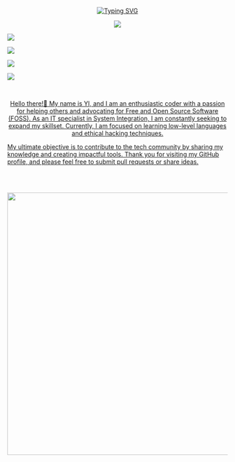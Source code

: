 <p align="center">
<a href="https://git.io/typing-svg"><img src="https://readme-typing-svg.demolab.com?font=Fira+Code&pause=1000&color=F7A142&center=true&width=435&lines=Favorite+Animal+%F0%9F%A6%86;Hello+there%F0%9F%91%8B;don't+forget+to%E2%AD%90;Life%2C+Laugh%2C+Life%2C+Depression%F0%9F%98%82;Meow%F0%9F%98%B8" alt="Typing SVG" /></a>
</p>

<p align="center">
  <a href="#"><img src="https://img.shields.io/badge/-Lua-darkblue?style=flat-square&logo=lua">
 
  <a href="#"><img src="https://img.shields.io/badge/-HTML5-E34F26?style=flat-square&logo=html5&logoColor=white">
  
  <a href="#"><img src="https://img.shields.io/badge/-CSS3-1572B6?style=flat-square&logo=css3">
  
  <a href="#"><img src="https://img.shields.io/badge/-Csharp-darkgreen?style=flat-square&logo=csharp">
 
  <a href="#"><img src="https://img.shields.io/badge/-Python-yellow?style=flat-square&logo=python">
<p>
<br>

<p align="center">
Hello there!👋 My name is Yl, and I am an enthusiastic coder with a passion for helping others and advocating for Free and Open Source Software (FOSS). As an IT specialist in System Integration, I am constantly seeking to expand my skillset. Currently, I am focused on learning low-level languages and ethical hacking techniques.

My ultimate objective is to contribute to the tech community by sharing my knowledge and creating impactful tools. Thank you for visiting my GitHub profile, and please feel free to submit pull requests or share ideas.
</p>

<br>
<br>

<p align="center">
  <img width="600" src="https://stats.hyochan.dev/api/github-stats-advanced?login=pateu198" />
</p>

<br>
